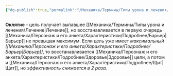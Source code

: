 ```yaml
---
{"dg-publish":true,"permalink":"/Механика/Термины/Типы урона и лечения/Подробнее/Оклятие/","noteIcon":"","created":"2025-08-21T13:47:54.336+03:00","updated":"2025-09-05T16:04:39.186+03:00"}
---
```




**Оклятие** - цель получает выпавшее [[Механика/Термины/Типы урона и лечения/Лечение\|Лечение]], но восстанавливается в первую очередь [[Механика/Персонаж и его анкета/Характеристики/Подробнее/Барьер\|Барьер]] не превышая максимум. Если цель уже имеет *максимальный [[Механика/Персонаж и его анкета/Характеристики/Подробнее/Барьер\|Барьер]]*, то восстанавливается [[Механика/Персонаж и его анкета/Характеристики/Подробнее/Здоровье\|Здоровье]] цели, а потом и [[Механика/Персонаж и его анкета/Характеристики/Подробнее/Щит\|Щит]], но *эффективность снижается в 2 раза.*